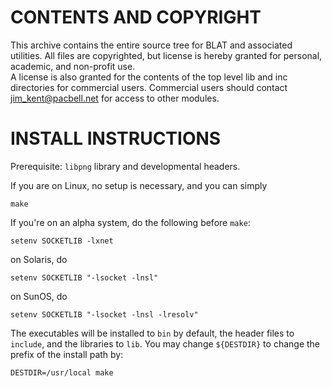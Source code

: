 # CONTENTS AND COPYRIGHT

This archive contains the entire source tree for BLAT and
associated utilities.  All files are copyrighted, but license 
is hereby granted for personal, academic, and non-profit use.  
A license is also granted for the contents of the top level 
lib and inc directories for commercial users.  Commercial 
users should contact jim_kent@pacbell.net for access to other modules.

# INSTALL INSTRUCTIONS

Prerequisite: `libpng` library and developmental headers.

If you are on Linux, no setup is necessary, and you can simply

    make


If you're on an alpha system, do the following before `make`:

    setenv SOCKETLIB -lxnet

on Solaris, do

    setenv SOCKETLIB "-lsocket -lnsl"

on SunOS, do

    setenv SOCKETLIB "-lsocket -lnsl -lresolv"


The executables will be installed to `bin` by default, the header files to `include`, and the libraries to `lib`. You may change `${DESTDIR}` to change the prefix of the install path by:

    DESTDIR=/usr/local make
